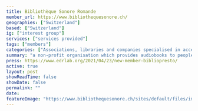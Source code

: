 ```yaml
---
title: Bibliothèque Sonore Romande
member_url: https://www.bibliothequesonore.ch/
geographies: ["Switzerland"]
based: ["Switzerland"]
ig: ["interest group"] 
services: ["services provided"] 
tags: ["members"]
categories: ["Associations, libraries and companies specialised in accessibility services"]
summary: "a non-profit organisation which provides audiobooks to people with reading disabilities."
press: https://www.edrlab.org/2021/04/23/new-member-bibliopresto/
active: true
layout: post
showReadTime: false
showDate: false
permalink: ""
date: 
featureImage: "https://www.bibliothequesonore.ch/sites/default/files/image/2023-01/logo_bsr_2022_opti.svg"
---
```

